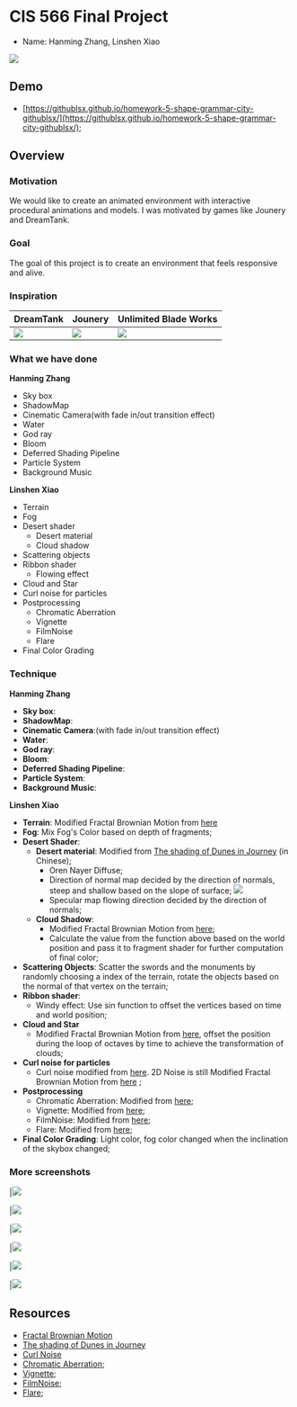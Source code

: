 # CIS 566 Final Project

* Name: Hanming Zhang, Linshen Xiao

![](img/5.png)

## Demo

- [https://githublsx.github.io/homework-5-shape-grammar-city-githublsx/](https://githublsx.github.io/homework-5-shape-grammar-city-githublsx/);

## Overview

### Motivation

We would like to create an animated environment with interactive procedural animations and models. I was motivated by games like Jounery and DreamTank. 

### Goal

The goal of this project is to create an environment that feels responsive and alive.

### Inspiration

|DreamTank|Jounery|Unlimited Blade Works|
|--------------|--------------|--------------|
|![](img/DreamTank.jpg)|![](img/Jounery.png)|![](img/Unlimited.png)|

### What we have done

**Hanming Zhang**
	
- Sky box
- ShadowMap
- Cinematic Camera(with fade in/out transition effect)
- Water
- God ray
- Bloom
- Deferred Shading Pipeline
- Particle System
- Background Music

**Linshen Xiao**

- Terrain
- Fog
- Desert shader
	- Desert material
	- Cloud shadow
- Scattering objects
- Ribbon shader
	- Flowing effect
- Cloud and Star
- Curl noise for particles
- Postprocessing
	- Chromatic Aberration
	- Vignette
	- FilmNoise
	- Flare
- Final Color Grading

### Technique

**Hanming Zhang**

- **Sky box**:
- **ShadowMap**:
- **Cinematic Camera**:(with fade in/out transition effect)
- **Water**:
- **God ray**:
- **Bloom**:
- **Deferred Shading Pipeline**:
- **Particle System**:
- **Background Music**:

**Linshen Xiao**

- **Terrain**: Modified Fractal Brownian Motion from [here](https://thebookofshaders.com/13/)
- **Fog**: Mix Fog's Color based on depth of fragments;
- **Desert Shader**:
	- **Desert material**: Modified from [The shading of Dunes in Journey](https://zhuanlan.zhihu.com/p/33890890) (in Chinese);
		- Oren Nayer Diffuse;
		- Direction of normal map decided by the direction of normals, steep and shallow based on the slope of surface;
		![](img/direction.jpg)
		- Specular map flowing direction decided by the direction of normals;
	- **Cloud Shadow**:
		- Modified Fractal Brownian Motion from [here](https://thebookofshaders.com/13/);
		- Calculate the value from the function above based on the world position and pass it to fragment shader for further computation of final color;
- **Scattering Objects**: Scatter the swords and the monuments by randomly choosing a index of the terrain, rotate the objects based on the normal of that vertex on the terrain;
- **Ribbon shader**:
	- Windy effect: Use sin function to offset the vertices based on time and world position;
- **Cloud and Star**
	- Modified Fractal Brownian Motion from [here](https://thebookofshaders.com/13/), offset the position during the loop of octaves by time to achieve the transformation of clouds;
- **Curl noise for particles**
	- Curl noise modified from [here](http://petewerner.blogspot.com/2015/02/intro-to-curl-noise.html). 2D Noise is still Modified Fractal Brownian Motion from [here](https://thebookofshaders.com/13/) ;
- **Postprocessing**
	- Chromatic Aberration: Modified from [here](https://www.shadertoy.com/view/4ttXWM);
	- Vignette: Modified from [here](https://www.shadertoy.com/view/lsKSWR);
	- FilmNoise: Modified from [here](https://www.shadertoy.com/view/4sXSWs);
	- Flare: Modified from [here](https://www.shadertoy.com/view/4sX3Rs);
- **Final Color Grading**: Light color, fog color changed when the inclination of the skybox changed;

### More screenshots

|![](img/1.png)

|![](img/2.png)

|![](img/8.png)

|![](img/4.png)

|![](img/10.png)

|![](img/11.png)

## Resources

- [Fractal Brownian Motion](https://thebookofshaders.com/13/)
- [The shading of Dunes in Journey](https://zhuanlan.zhihu.com/p/33890890)
- [Curl Noise](http://petewerner.blogspot.com/2015/02/intro-to-curl-noise.html)
- [Chromatic Aberration](https://www.shadertoy.com/view/4ttXWM);
- [Vignette](https://www.shadertoy.com/view/lsKSWR);
- [FilmNoise](https://www.shadertoy.com/view/4sXSWs);
- [Flare](https://www.shadertoy.com/view/4sX3Rs);















